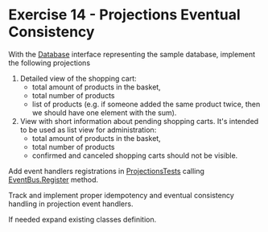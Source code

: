 # Exercise 14 - Projections Eventual Consistency

With the [Database](./Tools/Database.java) interface representing the sample database, implement the following projections

1. Detailed view of the shopping cart:
    - total amount of products in the basket,
    - total number of products
    - list of products (e.g. if someone added the same product twice, then we should have one element with the sum).
2. View with short information about pending shopping carts. It's intended to be used as list view for administration:
    - total amount of products in the basket,
    - total number of products
    - confirmed and canceled shopping carts should not be visible.

Add event handlers registrations in [ProjectionsTests](ProjectionsTests.java) calling [EventBus.Register](./Tools/EventBus.java) method.

Track and implement proper idempotency and eventual consistency handling in projection event handlers.

If needed expand existing classes definition.
